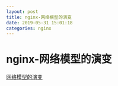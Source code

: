 ```yaml
--- 
layout: post 
title: nginx-网络模型的演变 
date: 2019-05-31 15:01:18 
categories: nginx 
---
```

# nginx-网络模型的演变
[网络模型的演变](https://fankeke.github.io/2017/03/09/Nginx的网络模型-演变/)
